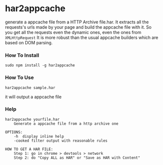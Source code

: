 har2appcache
============

generate a appcache file from  a HTTP Archive file.har.
It extracts all the requests's urls made by your page and build the appcache file with it.
So you get all the requests even the dynamic ones, even the ones from ```XMLHttpRequest```
It is more robust than the usual appcache builders which are based on DOM parsing.


### How To Install

```
sudo npm install -g har2appcache
```

### How To Use 

```
har2appcache sample.har
```

it will output a appcache file

### Help 

```
har2appcache yourfile.har
	Generate a appcache file from a http archive one

OPTIONS:
	-h	display inline help
	-cooked	filter output with reasonable rules

HOW TO GET A HAR FILE:
	Step 1: go in chrome > devtools > network
	Step 2: do "Copy ALL as HAR" or "Save as HAR with Content"
```